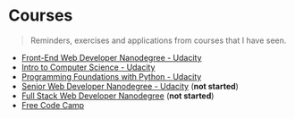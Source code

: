 # Courses
> Reminders, exercises and applications from courses that I have seen.

+ [Front-End Web Developer Nanodegree - Udacity](/courses/front-end-web-developer-nanodegree/)
+ [Intro to Computer Science - Udacity](/courses/intro-to-computer-science/)
+ [Programming Foundations with Python - Udacity](/courses/programming-foundations-with-python/)
+ [Senior Web Developer Nanodegree - Udacity](/courses/) (**not started**)
+ [Full Stack Web Developer Nanodegree](/courses/) (**not started**)
+ [Free Code Camp](/courses/free-code-camp/)
